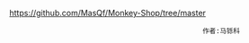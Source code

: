 https://github.com/MasQf/Monkey-Shop/tree/master

                                                    作者:马铄科
